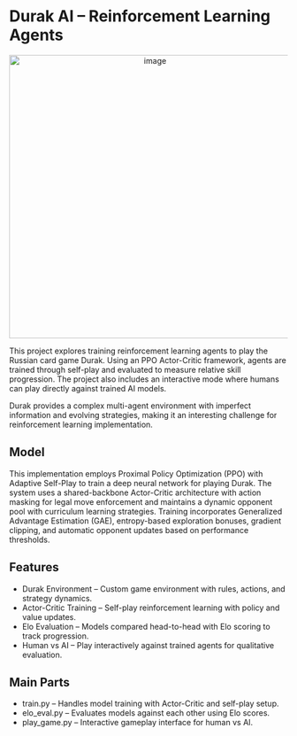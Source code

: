 # Durak AI – Reinforcement Learning Agents
<p align="center">
<img width="512" height="512" alt="image" src="https://github.com/user-attachments/assets/c6a9a21b-d118-453e-822b-fe9dc95ad6fb" />
</p>


This project explores training reinforcement learning agents to play the Russian card game Durak. Using an PPO Actor-Critic framework, agents are trained through self-play and evaluated to measure relative skill progression. The project also includes an interactive mode where humans can play directly against trained AI models.

Durak provides a complex multi-agent environment with imperfect information and evolving strategies, making it an interesting challenge for reinforcement learning implementation.

## Model
This implementation employs Proximal Policy Optimization (PPO) with Adaptive Self-Play to train a deep neural network for playing Durak. The system uses a shared-backbone Actor-Critic architecture with action masking for legal move enforcement and maintains a dynamic opponent pool with curriculum learning strategies. Training incorporates Generalized Advantage Estimation (GAE), entropy-based exploration bonuses, gradient clipping, and automatic opponent updates based on performance thresholds. 

## Features
* Durak Environment – Custom game environment with rules, actions, and strategy dynamics.
* Actor-Critic Training – Self-play reinforcement learning with policy and value updates.
* Elo Evaluation – Models compared head-to-head with Elo scoring to track progression.
* Human vs AI – Play interactively against trained agents for qualitative evaluation.

## Main Parts
* train.py – Handles model training with Actor-Critic and self-play setup.
* elo_eval.py – Evaluates models against each other using Elo scores.
* play_game.py – Interactive gameplay interface for human vs AI.


